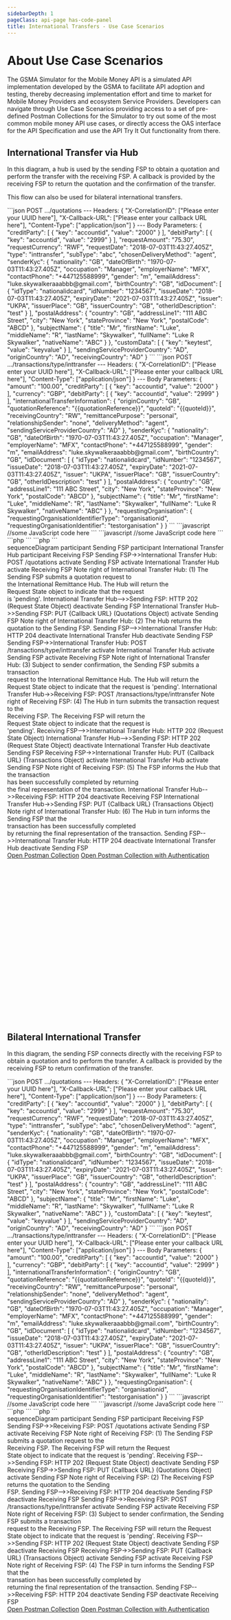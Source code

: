 ```yaml
---
sidebarDepth: 1
pageClass: api-page has-code-panel
title: International Transfers - Use Case Scenarios
---
```

<!-- required page classes .api-page .has-code-panel -->


<side-code-panel/>
<!-- required component to open-close right-side panel -->

# About Use Case Scenarios

The GSMA Simulator for the Mobile Money API is a simulated API implementation developed by the GSMA to facilitate API adoption and testing, thereby decreasing implementation effort and time to market for Mobile Money Providers and ecosystem Service Providers. Developers can navigate through Use Case Scenarios providing access to a set of pre-defined Postman Collections for the Simulator to try out some of the most common mobile money API use cases, or directly access the OAS interface for the API Specification and use the API Try It Out functionality from there.

## International Transfer via Hub

In this diagram, a hub is used by the sending FSP to obtain a quotation and perform the transfer with the receiving FSP. A callback is provided by the receiving FSP to return the quotation and the confirmation of the transfer.

This flow can also be used for bilateral international transfers.

<div class="has-code-panel-block">
<!-- required right-side code blocks wrapper (necessary to bind code blocks to content)-->
<div class="code-panel-block-holder">
<!-- start of right-side code blocks holder -->
<code-main-group>
<code-block title="View">

<code-group>
<code-block title="POST">
```json
POST .../quotations
---
Headers:
{
   "X-CorrelationID": ["Please enter your UUID here"],
   "X-Callback-URL": ["Please enter your callback URL here"],
   "Content-Type": ["application/json"]
}
---
Body Parameters:
{
    "creditParty": [
        {
            "key": "accountid",
            "value": "2000"
        }
    ],
    "debitParty": [
        {
            "key": "accountid",
            "value": "2999"
        }
    ],
    "requestAmount": "75.30",
    "requestCurrency": "RWF",
  "requestDate": "2018-07-03T11:43:27.405Z",
    "type": "inttransfer",
    "subType": "abc",
    "chosenDeliveryMethod": "agent",
    "senderKyc": {
        "nationality": "GB",
        "dateOfBirth": "1970-07-03T11:43:27.405Z",
        "occupation": "Manager",
        "employerName": "MFX",
        "contactPhone": "+447125588999",
        "gender": "m",
        "emailAddress": "luke.skywalkeraaabbb@gmail.com",
        "birthCountry": "GB",
        "idDocument": [
            {
                "idType": "nationalidcard",
                "idNumber": "1234567",
                "issueDate": "2018-07-03T11:43:27.405Z",
                "expiryDate": "2021-07-03T11:43:27.405Z",
                "issuer": "UKPA",
                "issuerPlace": "GB",
                "issuerCountry": "GB",
                "otherIdDescription": "test"
            }
        ],
        "postalAddress": {
            "country": "GB",
            "addressLine1": "111 ABC Street",
            "city": "New York",
            "stateProvince": "New York",
            "postalCode": "ABCD"
        },
        "subjectName": {
            "title": "Mr",
            "firstName": "Luke",
            "middleName": "R",
            "lastName": "Skywalker",
            "fullName": "Luke R Skywalker",
            "nativeName": "ABC"
        }        
    },    
    "customData": [
        {
        "key": "keytest",
        "value": "keyvalue"
        }
    ],    
  "sendingServiceProviderCountry": "AD",
  "originCountry": "AD",
  "receivingCountry": "AD"
}
```
</code-block>

<code-block title="POST">
```json
POST .../transactions/type/inttransfer
---
Headers:
{
   "X-CorrelationID": ["Please enter your UUID here"],
   "X-Callback-URL": ["Please enter your callback URL here"],
   "Content-Type": ["application/json"]
}
---
Body Parameters:
{
    "amount": "100.00",
    "creditParty": [
        {
            "key": "accountid",
            "value": "2000"
        }
    ],
    "currency": "GBP",
    "debitParty": [
        {
            "key": "accountid",
            "value": "2999"
        }
    ],
    "internationalTransferInformation": {
        "originCountry": "GB",
        "quotationReference": "{{quotationReference}}",
        "quoteId": "{{quoteId}}",
        "receivingCountry": "RW",
        "remittancePurpose": "personal",
        "relationshipSender": "none",
        "deliveryMethod": "agent",
        "sendingServiceProviderCountry": "AD"           
   },    
    "senderKyc": {
        "nationality": "GB",
        "dateOfBirth": "1970-07-03T11:43:27.405Z",
        "occupation": "Manager",
        "employerName": "MFX",
        "contactPhone": "+447125588999",
        "gender": "m",
        "emailAddress": "luke.skywalkeraaabbb@gmail.com",
        "birthCountry": "GB",
        "idDocument": [
            {
                "idType": "nationalidcard",
                "idNumber": "1234567",
                "issueDate": "2018-07-03T11:43:27.405Z",
                "expiryDate": "2021-07-03T11:43:27.405Z",
                "issuer": "UKPA",
                "issuerPlace": "GB",
                "issuerCountry": "GB",
                "otherIdDescription": "test"
            }
        ],
        "postalAddress": {
            "country": "GB",
            "addressLine1": "111 ABC Street",
            "city": "New York",
            "stateProvince": "New York",
            "postalCode": "ABCD"
        },
        "subjectName": {
            "title": "Mr",
            "firstName": "Luke",
            "middleName": "R",
            "lastName": "Skywalker",
            "fullName": "Luke R Skywalker",
            "nativeName": "ABC"
        }        
     },
  "requestingOrganisation": {
    "requestingOrganisationIdentifierType": "organisationid",
    "requestingOrganisationIdentifier": "testorganisation"
  }
}
```
</code-block>
</code-group>

</code-block>

<code-block title="Code">
<code-group title="JavaScript">
<code-block title="POST">
```javascript
//some JavaScript code here
```
</code-block>

<code-block title="POST">
```javascript
//some JavaScript code here
```
</code-block>
</code-group>

<code-group title="PHP">
<code-block title="POST">
```php
<?php 
  //some PHP code here 
?>
```
</code-block>

<code-block title="POST">
```php
<?php 
  //some PHP code here 
?>
```
</code-block>
</code-group>

</code-block>
</code-main-group>


</div>
<!-- end of right-side code blocks holder -->
</div>
<!-- end of right-side code blocks wrapper -->

<mermaid>
  sequenceDiagram
      participant Sending FSP
      participant International Transfer Hub
      participant Receiving FSP   
      Sending FSP->>International Transfer Hub: POST /quotations
      activate Sending FSP
      activate International Transfer Hub
      activate Receiving FSP
      Note right of International Transfer Hub: (1) The Sending FSP submits a quotation request to<br>the International Remittance Hub. The Hub will return the<br>Request State object to indicate that the request<br>is 'pending'.
      International Transfer Hub-->>Sending FSP: HTTP 202 (Request State  Object)      
      deactivate Sending FSP    
      International Transfer Hub->>Sending FSP: PUT {Callback URL} (Quotations Object)
      activate Sending FSP
      Note right of International Transfer Hub: (2) The Hub returns the quotation to the Sending FSP.
      Sending FSP-->>International Transfer Hub: HTTP 204     
      deactivate International Transfer Hub
      deactivate Sending FSP      
      Sending FSP->>International Transfer Hub: POST /transactions/type/inttransfer
      activate International Transfer Hub
      activate Sending FSP
      activate Receiving FSP
      Note right of International Transfer Hub: (3) Subject to sender confirmation, the Sending FSP submits a transaction<br>request to the International Remittance Hub. The Hub will return the<br>Request State object to indicate that the request is 'pending'.
      International Transfer Hub->>Receiving FSP: POST /transactions/type/inttransfer
      Note right of Receiving FSP: (4) The Hub in turn submits the transaction request to the<br>Receiving FSP. The Receiving FSP will return the<br>Request State object to indicate that the request is<br>'pending'.
      Receiving FSP-->>International Transfer Hub: HTTP 202 (Request State Object)
      International Transfer Hub-->>Sending FSP: HTTP 202 (Request State Object)    
      deactivate International Transfer Hub
      deactivate Sending FSP     
      Receiving FSP->>International Transfer Hub: PUT {Callback URL} (Transactions Object)
      activate International Transfer Hub
      activate Sending FSP
      Note right of Receiving FSP: (5) The FSP informs the Hub that the transaction<br>has been successfully completed by returning<br>the final representation of the transaction.
      International Transfer Hub-->>Receiving FSP: HTTP 204
      deactivate Receiving FSP
      International Transfer Hub->>Sending FSP: PUT {Callback URL} (Transactions Object)
      Note right of International Transfer Hub: (6) The Hub in turn informs the Sending FSP that the<br>transaction has been successfully completed<br>by returning the final representation of the transaction.
      Sending FSP-->>International Transfer Hub: HTTP 204      
      deactivate International Transfer Hub
      deactivate Sending FSP
</mermaid>

<div class="buttons-holder content-center">
  <a class="btn btn--accent" href="https://documenter.getpostman.com/view/4336524/TWDcFuk7" target="_blank">Open Postman Collection</a>
  <a class="btn btn--accent" href="https://documenter.getpostman.com/view/4336524/TzJoDfnE" target="_blank">Open Postman Collection with Authentication</a>
</div>

<br><br><br><br><br><br><br>
<br><br><br><br><br><br><br>
<br><br><br><br><br><br><br>


## Bilateral International Transfer

In this diagram, the sending FSP connects directly with the receiving FSP to obtain a quotation and to perform the transfer. A callback is provided by the receiving FSP to return confirmation of the transfer.

<div class="has-code-panel-block">
<!-- required right-side code blocks wrapper (necessary to bind code blocks to content)-->
<div class="code-panel-block-holder">
<!-- start of right-side code blocks holder -->
<code-main-group>
<code-block title="View">

<code-group>
<code-block title="POST">
```json
POST .../quotations
---
Headers:
{
   "X-CorrelationID": ["Please enter your UUID here"],
   "X-Callback-URL": ["Please enter your callback URL here"],
   "Content-Type": ["application/json"]
}
---
Body Parameters:
{
    "creditParty": [
        {
            "key": "accountid",
            "value": "2000"
        }
    ],
    "debitParty": [
        {
            "key": "accountid",
            "value": "2999"
        }
    ],
    "requestAmount": "75.30",
    "requestCurrency": "RWF",
  "requestDate": "2018-07-03T11:43:27.405Z",
    "type": "inttransfer",
    "subType": "abc",
    "chosenDeliveryMethod": "agent",
    "senderKyc": {
        "nationality": "GB",
        "dateOfBirth": "1970-07-03T11:43:27.405Z",
        "occupation": "Manager",
        "employerName": "MFX",
        "contactPhone": "+447125588999",
        "gender": "m",
        "emailAddress": "luke.skywalkeraaabbb@gmail.com",
        "birthCountry": "GB",
        "idDocument": [
            {
                "idType": "nationalidcard",
                "idNumber": "1234567",
                "issueDate": "2018-07-03T11:43:27.405Z",
                "expiryDate": "2021-07-03T11:43:27.405Z",
                "issuer": "UKPA",
                "issuerPlace": "GB",
                "issuerCountry": "GB",
                "otherIdDescription": "test"
            }
        ],
        "postalAddress": {
            "country": "GB",
            "addressLine1": "111 ABC Street",
            "city": "New York",
            "stateProvince": "New York",
            "postalCode": "ABCD"
        },
        "subjectName": {
            "title": "Mr",
            "firstName": "Luke",
            "middleName": "R",
            "lastName": "Skywalker",
            "fullName": "Luke R Skywalker",
            "nativeName": "ABC"
        }        
    },    
    "customData": [
        {
        "key": "keytest",
        "value": "keyvalue"
        }
    ],    
  "sendingServiceProviderCountry": "AD",
  "originCountry": "AD",
  "receivingCountry": "AD"
}
```
</code-block>

<code-block title="POST">
```json
POST .../transactions/type/inttransfer
---
Headers:
{
   "X-CorrelationID": ["Please enter your UUID here"],
   "X-Callback-URL": ["Please enter your callback URL here"],
   "Content-Type": ["application/json"]
}
---
Body Parameters:
{
    "amount": "100.00",
    "creditParty": [
        {
            "key": "accountid",
            "value": "2000"
        }
    ],
    "currency": "GBP",
    "debitParty": [
        {
            "key": "accountid",
            "value": "2999"
        }
    ],
    "internationalTransferInformation": {
        "originCountry": "GB",
        "quotationReference": "{{quotationReference}}",
        "quoteId": "{{quoteId}}",
        "receivingCountry": "RW",
        "remittancePurpose": "personal",
        "relationshipSender": "none",
        "deliveryMethod": "agent",
        "sendingServiceProviderCountry": "AD"           
   },    
    "senderKyc": {
        "nationality": "GB",
        "dateOfBirth": "1970-07-03T11:43:27.405Z",
        "occupation": "Manager",
        "employerName": "MFX",
        "contactPhone": "+447125588999",
        "gender": "m",
        "emailAddress": "luke.skywalkeraaabbb@gmail.com",
        "birthCountry": "GB",
        "idDocument": [
            {
                "idType": "nationalidcard",
                "idNumber": "1234567",
                "issueDate": "2018-07-03T11:43:27.405Z",
                "expiryDate": "2021-07-03T11:43:27.405Z",
                "issuer": "UKPA",
                "issuerPlace": "GB",
                "issuerCountry": "GB",
                "otherIdDescription": "test"
            }
        ],
        "postalAddress": {
            "country": "GB",
            "addressLine1": "111 ABC Street",
            "city": "New York",
            "stateProvince": "New York",
            "postalCode": "ABCD"
        },
        "subjectName": {
            "title": "Mr",
            "firstName": "Luke",
            "middleName": "R",
            "lastName": "Skywalker",
            "fullName": "Luke R Skywalker",
            "nativeName": "ABC"
        }        
     },
  "requestingOrganisation": {
    "requestingOrganisationIdentifierType": "organisationid",
    "requestingOrganisationIdentifier": "testorganisation"
  }
}
```
</code-block>
</code-group>

</code-block>

<code-block title="Code">
<code-group title="JavaScript">
<code-block title="POST">
```javascript
//some JavaScript code here
```
</code-block>

<code-block title="POST">
```javascript
//some JavaScript code here
```
</code-block>
</code-group>

<code-group title="PHP">
<code-block title="POST">
```php
<?php 
  //some PHP code here 
?>
```
</code-block>

<code-block title="POST">
```php
<?php 
  //some PHP code here 
?>
```
</code-block>
</code-group>

</code-block>
</code-main-group>


</div>
<!-- end of right-side code blocks holder -->
</div>
<!-- end of right-side code blocks wrapper -->

<mermaid>
sequenceDiagram
    participant Sending FSP
    participant Receiving FSP
    Sending FSP->>Receiving FSP: POST /quotations
    activate Sending FSP
    activate Receiving FSP
    Note right of Receiving FSP: (1) The Sending FSP submits a quotation request to the<br>Receiving FSP. The Receiving FSP will return the Request<br>State object to indicate that the request is 'pending'.
    Receiving FSP-->>Sending FSP: HTTP 202 (Request State  Object)
    deactivate Sending FSP  
    Receiving FSP->>Sending FSP: PUT {Callback URL} (Quotations Object)
    activate Sending FSP
    Note right of Receiving FSP: (2) The Receiving FSP returns the quotation to the Sending<br>FSP.
    Sending FSP-->>Receiving FSP: HTTP 204
    deactivate Sending FSP
    deactivate Receiving FSP   
    Sending FSP->>Receiving FSP: POST /transactions/type/inttransfer
    activate Sending FSP
    activate Receiving FSP
    Note right of Receiving FSP: (3) Subject to sender confirmation, the Sending FSP submits a transaction<br>request to the Receiving FSP. The Receiving FSP will return the Request<br>State object to indicate that the request is 'pending'.
    Receiving FSP-->>Sending FSP: HTTP 202 (Request State Object)
    deactivate Sending FSP
    deactivate Receiving FSP   
    Receiving FSP->>Sending FSP: PUT {Callback URL} (Transactions Object)
    activate Sending FSP
    activate Receiving FSP
    Note right of Receiving FSP: (4) The FSP in turn informs the Sending FSP that the<br>transation has been successfully completed by<br>returning the final representation of the transaction. 
    Sending FSP-->>Receiving FSP: HTTP 204  
    deactivate Sending FSP
    deactivate Receiving FSP
</mermaid>

<div class="buttons-holder content-center">
  <a class="btn btn--accent" href="https://documenter.getpostman.com/view/4336524/TWDcFuk7" target="_blank">Open Postman Collection</a>
  <a class="btn btn--accent" href="https://documenter.getpostman.com/view/4336524/TzJoDfnE" target="_blank">Open Postman Collection with Authentication</a>
</div>

<br><br><br><br><br><br><br><br><br><br><br><br>
<br><br>

## International Transfer Failure

The failure of a transfer is reflected by the return of an error object in the callback from the receiving FSP. The same pattern would also apply to a quotation failure.

<mermaid>
sequenceDiagram
    participant Sending FSP
    participant Receiving FSP
    Sending FSP->>Receiving FSP: POST /quotations
    activate Sending FSP
    activate Receiving FSP
    Note right of Receiving FSP: (1) The Sending FSP submits a quotation request to the<br>Receiving FSP. The Receiving FSP will return the Request<br>State object to indicate that the request is 'pending'.
    Receiving FSP-->>Sending FSP: HTTP 202 (Request State  Object)
    deactivate Sending FSP
    Receiving FSP->>Sending FSP: PUT {Callback URL} (Quotations Object)
    activate Sending FSP
    Note right of Receiving FSP: (2) The Receiving FSP returns the quotation to the Sending<br>FSP.
    Sending FSP-->>Receiving FSP: HTTP 204
    deactivate Sending FSP
    deactivate Receiving FSP
    Sending FSP->>Receiving FSP: POST /transactions/type/inttransfer
    activate Sending FSP
    activate Receiving FSP
    Note right of Receiving FSP: (3) Subject to sender confirmation, the Sending FSP submits a transaction<br>request to the Receiving FSP. The Receiving FSP will return the Request<br>State object to indicate that the request is 'pending'.
    Receiving FSP-->>Sending FSP: HTTP 202 (Request State Object)
    deactivate Sending FSP
    deactivate Receiving FSP   
    Receiving FSP->>Sending FSP: PUT {Callback URL} (Error Object)
    activate Sending FSP
    activate Receiving FSP
    Note right of Receiving FSP: (4) The FSP in turn informs the Sending FSP that the<br>transation has been failed by returning an Error<br>object containing the reason for failure. 
    Sending FSP-->>Receiving FSP: HTTP 204   
    deactivate Sending FSP
    deactivate Receiving FSP
</mermaid>



## International Transfer Reversal

In some failure scenarios, a transfer may need to be reversed. This diagram illustrates an reversal with the final result communicated via the callback.

<div class="has-code-panel-block">
<!-- required right-side code blocks wrapper (necessary to bind code blocks to content)-->
<div class="code-panel-block-holder">
<!-- start of right-side code blocks holder -->
<code-main-group>
<code-block title="View">

<code-group>
<code-block title="POST">
```json
POST .../transactions/Place Reference of Txn to be Reversed here/reversals
---
Headers:
{
   "X-CorrelationID": ["Please enter your UUID here"],
   "X-Callback-URL": ["Please enter your callback URL here"],
   "Content-Type": ["application/json"]
}
---
Body Parameters:
{
  "type": "reversal"
}
```
</code-block>

</code-group>

</code-block>

<code-block title="Code">
<code-group title="JavaScript">
<code-block title="POST">
```javascript
//some JavaScript code here
```
</code-block>

</code-group>

<code-group title="PHP">
<code-block title="POST">
```php
<?php 
  //some PHP code here 
?>
```
</code-block>

</code-group>

</code-block>
</code-main-group>

</div>
<!-- end of right-side code blocks holder -->
</div>
<!-- end of right-side code blocks wrapper -->

<mermaid>
sequenceDiagram
    participant Sending FSP
    participant Receiving FSP  
    Sending FSP->>Receiving FSP: POST /transactions/{original transaction reference}/reversals
    activate Sending FSP
    activate Receiving FSP
    Note right of Receiving FSP: (1) The Sending FSP submits the reversal request for<br>processing to the Receiving FSP - passing the reference of<br>the transaction that is to be reversed. The Receiving FSP<br>will return the Request State object to indicate the the<br>request is "pending".
    Receiving FSP-->>Sending FSP: HTTP 202 (Request State Object)
    Receiving FSP->>Sending FSP: PUT {Callback URL} (Reversal Object)
    Note right of Receiving FSP: (2) The Receiving FSP informs the Sending FSP<br>that the reversal has been successully<br>completed by returning the final representation<br>of the reversal transaction.
    Sending FSP-->>Receiving FSP: HTTP 204  
    deactivate Sending FSP
    deactivate Receiving FSP
</mermaid>

<div class="buttons-holder content-center">
  <a class="btn btn--accent" href="https://documenter.getpostman.com/view/4336524/TWDamF3P" target="_blank">Open Postman Collection</a>
  <a class="btn btn--accent" href="https://documenter.getpostman.com/view/4336524/TzJoDfUV" target="_blank">Open Postman Collection with Authentication</a>
</div>



## Obtain an FSP Balance

<div class="has-code-panel-block">
<!-- required right-side code blocks wrapper (necessary to bind code blocks to content)-->
<div class="code-panel-block-holder">
<!-- start of right-side code blocks holder -->
<code-main-group>
<code-block title="View">

<code-group>
<code-block title="GET">
```json
GET .../accounts/accountid/2000/balance
```
</code-block>

</code-group>

</code-block>

<code-block title="Code">
<code-group title="JavaScript">
<code-block title="GET">
```javascript
//some JavaScript code here
```
</code-block>

</code-group>

<code-group title="PHP">
<code-block title="GET">
```php
<?php 
  //some PHP code here 
?>
```
</code-block>

</code-group>

</code-block>
</code-main-group>


</div>
<!-- end of right-side code blocks holder -->
</div>
<!-- end of right-side code blocks wrapper -->

<mermaid>
sequenceDiagram
    participant Sending FSP
    participant Receiving FSP  
    Sending FSP->>Receiving FSP: GET /accounts/{identifierType}/{identifier}/balance
    activate Sending FSP
    activate Receiving FSP
    Note right of Receiving FSP: (1) Obtain the balance of the<br>Receiving FSP's account with<br>the Sending FSP.
    Receiving FSP-->>Sending FSP: HTTP 200 (Balance Object)
    deactivate Sending FSP
    deactivate Receiving FSP
</mermaid>

<div class="buttons-holder content-center">
  <a class="btn btn--accent" href="https://documenter.getpostman.com/view/4336524/TWDamF3U" target="_blank">Open Postman Collection</a>
  <a class="btn btn--accent" href="https://documenter.getpostman.com/view/4336524/TzJoDL9M" target="_blank">Open Postman Collection with Authentication</a>
</div>


## Retrieve Transactions for an FSP

This diagram illustrates use of a cursor mechanism to retrieve all transactions for a sending FSP via multiple requests.

<div class="has-code-panel-block">
<!-- required right-side code blocks wrapper (necessary to bind code blocks to content)-->
<div class="code-panel-block-holder">
<!-- start of right-side code blocks holder -->
<code-main-group>
<code-block title="View">

<code-group>
<code-block title="GET">
```json
GET .../accounts/accountid/2000/transactions?offset=0&limit=20
---
Params:
{
  "offset": 0,
  "limit": 20
}
```
</code-block>

</code-group>

</code-block>

<code-block title="Code">
<code-group title="JavaScript">
<code-block title="GET">
```javascript
//some JavaScript code here
```
</code-block>

</code-group>

<code-group title="PHP">
<code-block title="GET">
```php
<?php 
  //some PHP code here 
?>
```
</code-block>

</code-group>

</code-block>
</code-main-group>

</div>
<!-- end of right-side code blocks holder -->
</div>
<!-- end of right-side code blocks wrapper -->

<mermaid>
sequenceDiagram
    participant Sending FSP
    participant Receiving FSP  
    Sending FSP->>Receiving FSP: GET /accounts/{identifierType}/{identifier}/transactions?offset=0&limit=20
    activate Sending FSP
    activate Receiving FSP
    Note right of Receiving FSP: (1) The Sending FSP requests up to 20<br>transactions for their account from<br>the Receiving FSP.
    Receiving FSP-->>Sending FSP: HTTP 200 (Transactions Array) (X-Records-Available-Count=40)
    Note right of Receiving FSP: (2) The Receiving FSP returns an array<br>of 20 transactions and indicates via a<br>response header that there are 40<br>records available in total.   
    Sending FSP->>Receiving FSP: GET /accounts/{identifierType}/{identifier}/transactions?offset=20&limit=20
    Note right of Receiving FSP: (3) The Sending FSP requests the<br>remaining transactions from the<br>account from the Receiving FSP.
    Receiving FSP-->>Sending FSP: HTTP 200 (Transactions Array) (X-Records-Available-Count=40)   
    deactivate Sending FSP
    deactivate Receiving FSP
</mermaid>

<div class="buttons-holder content-center">
  <a class="btn btn--accent" href="https://documenter.getpostman.com/view/4336524/TWDamF7n" target="_blank">Open Postman Collection</a>
  <a class="btn btn--accent" href="https://documenter.getpostman.com/view/4336524/TzJoF1wE" target="_blank">Open Postman Collection with Authentication</a>
</div>


## Check for Service Availability

The Heartbeat API is used for monitoring purposes and establishes whether the FSP is in a state that enables a client to submit a request for processing.

<div class="has-code-panel-block">
<!-- required right-side code blocks wrapper (necessary to bind code blocks to content)-->
<div class="code-panel-block-holder">
<!-- start of right-side code blocks holder -->
<code-main-group>
<code-block title="View">

<code-group>
<code-block title="GET">
```json
GET .../heartbeat
```
</code-block>

</code-group>

</code-block>

<code-block title="Code">
<code-group title="JavaScript">
<code-block title="GET">
```javascript
//some JavaScript code here
```
</code-block>

</code-group>

<code-group title="PHP">
<code-block title="GET">
```php
<?php 
  //some PHP code here 
?>
```
</code-block>

</code-group>

</code-block>
</code-main-group>

</div>
<!-- end of right-side code blocks holder -->
</div>
<!-- end of right-side code blocks wrapper -->

<mermaid>
sequenceDiagram
    participant Sending FSP
    participant Receiving FSP 
    Sending FSP->>Receiving FSP: GET /heartbeat
    activate Sending FSP
    activate Receiving FSP
    Note right of Receiving FSP: (1) The Sending FSP requests the<br>availability of the service from the<br>Receiving FSP.
    Receiving FSP-->>Sending FSP: HTTP 200 (Heartbeat Object)
    Note right of Receiving FSP: (2) The Receiving FSP returns the<br>availability of the service - available,<br>unavailable or degraded.   
    deactivate Sending FSP
    deactivate Receiving FSP
</mermaid>

<div class="buttons-holder content-center">
  <a class="btn btn--accent" href="https://documenter.getpostman.com/view/4336524/TWDamF7p" target="_blank">Open Postman Collection</a>
  <a class="btn btn--accent" href="https://documenter.getpostman.com/view/4336524/TzCQbS8z" target="_blank">Open Postman Collection with Authentication</a>
</div>


## Retrieve a Missing API Response

This API can be used by the sending FSP to retrieve a link to the final representation of the resource for which it attempted to create. Use this API when a callback is not received from the receiving FSP.

<div class="has-code-panel-block">
<!-- required right-side code blocks wrapper (necessary to bind code blocks to content)-->
<div class="code-panel-block-holder">
<!-- start of right-side code blocks holder -->
<code-main-group>
<code-block title="View">

<code-group>
<code-block title="GET">
```json
GET .../responses/Please enter your UUID here
```
</code-block>

</code-group>

</code-block>

<code-block title="Code">
<code-group title="JavaScript">
<code-block title="GET">
```javascript
//some JavaScript code here
```
</code-block>

</code-group>

<code-group title="PHP">
<code-block title="GET">
```php
<?php 
  //some PHP code here 
?>
```
</code-block>

</code-group>

</code-block>
</code-main-group>

</div>
<!-- end of right-side code blocks holder -->
</div>
<!-- end of right-side code blocks wrapper -->

<mermaid>
sequenceDiagram
    participant Sending FSP
    participant Receiving FSP  
    Sending FSP->>Receiving FSP: GET /responses{clientCorrelationId}
    activate Sending FSP
    activate Receiving FSP
    Note right of Receiving FSP: (1) Using the Sending FSP's<br>clientCorrelationId, a request for the<br>missing API response is sent.
    Receiving FSP-->>Sending FSP: HTTP 200 (Responses Object)
    Note right of Receiving FSP: (2) A Responses object is returned<br>containing a link to the missing<br>resource.  
    Sending FSP->>Receiving FSP: GET /{link}
    Note right of Receiving FSP: (3) The Sending FSP uses the link to<br>obtain a representation of the missing<br>resource.
    Receiving FSP-->>Sending FSP: HTTP 200 (Requested Object)   
    deactivate Receiving FSP
    deactivate Sending FSP
</mermaid>

<div class="buttons-holder content-center">
  <a class="btn btn--accent" href="https://documenter.getpostman.com/view/4336524/TWDamF7v" target="_blank">Open Postman Collection</a>
  <a class="btn btn--accent" href="https://documenter.getpostman.com/view/4336524/TzJoF1rj" target="_blank">Open Postman Collection with Authentication</a>
</div>
